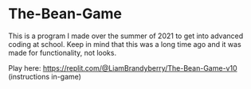 # The-Bean-Game
This is a program I made over the summer of 2021 to get into advanced coding at school. Keep in mind that this was a long time ago and it was made for functionality, not looks.

Play here: https://replit.com/@LiamBrandyberry/The-Bean-Game-v10 (instructions in-game)
